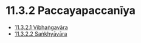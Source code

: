 # 11.3.2 Paccayapaccanīya

* [11.3.2.1 Vibhaṅgavāra](11.3.2/11.3.2.1.md)
* [11.3.2.2 Saṅkhyāvāra](11.3.2/11.3.2.2.md)
